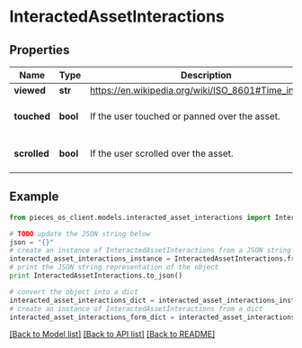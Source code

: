 # InteractedAssetInteractions


## Properties

Name | Type | Description | Notes
------------ | ------------- | ------------- | -------------
**viewed** | **str** | https://en.wikipedia.org/wiki/ISO_8601#Time_intervals | 
**touched** | **bool** | If the user touched or panned over the asset. | [optional] [default to False]
**scrolled** | **bool** | If the user scrolled over the asset. | [optional] [default to False]

## Example

```python
from pieces_os_client.models.interacted_asset_interactions import InteractedAssetInteractions

# TODO update the JSON string below
json = "{}"
# create an instance of InteractedAssetInteractions from a JSON string
interacted_asset_interactions_instance = InteractedAssetInteractions.from_json(json)
# print the JSON string representation of the object
print InteractedAssetInteractions.to_json()

# convert the object into a dict
interacted_asset_interactions_dict = interacted_asset_interactions_instance.to_dict()
# create an instance of InteractedAssetInteractions from a dict
interacted_asset_interactions_form_dict = interacted_asset_interactions.from_dict(interacted_asset_interactions_dict)
```
[[Back to Model list]](../README.md#documentation-for-models) [[Back to API list]](../README.md#documentation-for-api-endpoints) [[Back to README]](../README.md)


